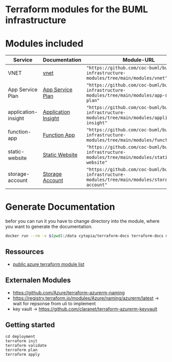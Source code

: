 # Terraform modules for the BUML infrastructure

# Modules included

| Service             | Documentation                                                  | Module-URL                                                                                        |
| ------------------- | -------------------------------------------------------------- | ------------------------------------------------------------------------------------------------- |
| VNET                | [vnet](./modules/vnet/README.md)                               | `"https://github.com/coc-buml/buml-infrastructure-modules/tree/main/modules/vnet"`                |
| App Service Plan    | [App Service Plan ](./modules/app-service-plan/README.md)      | `"https://github.com/coc-buml/buml-infrastructure-modules/tree/main/modules/app-service-plan"`    |
| application-insight | [Application Insight](./modules/application-insight/README.md) | `"https://github.com/coc-buml/buml-infrastructure-modules/tree/main/modules/application-insight"` |
| function-app        | [Function App](./modules/function-app/README.md)               | `"https://github.com/coc-buml/buml-infrastructure-modules/tree/main/modules/functions_app"`       |
| static-website      | [Static Website](./modules/static-website/README.md)           | `"https://github.com/coc-buml/buml-infrastructure-modules/tree/main/modules/static-website"`      |
| storage-account     | [Storage Account](./modules/storage-account/README.md)         | `"https://github.com/coc-buml/buml-infrastructure-modules/tree/main/modules/storage-account"`     |

# Generate Documentation

befor you can run it you have to change directory into the module, where you want to generate the documentation.

```bash
docker run --rm -v $(pwd):/data cytopia/terraform-docs terraform-docs md . > README.md
```

## Ressources

- [public azure terraform module list](https://registry.terraform.io/search/modules)

## Externalen Modules

- https://github.com/Azure/terraform-azurerm-naming
- https://registry.terraform.io/modules/Azure/naming/azurerm/latest -> wait for repsonse from uli to implement
- key vault -> https://github.com/claranet/terraform-azurerm-keyvault

## Getting started

```
cd deployment
terraform init
terraform validate
terraform plan
terraform apply
```
